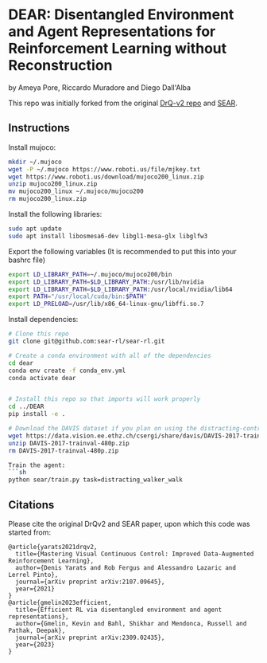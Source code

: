# DEAR: Disentangled Environment and Agent Representations for Reinforcement Learning without Reconstruction

by Ameya Pore, Riccardo Muradore and Diego Dall'Alba

This repo was initially forked from the original [DrQ-v2 repo](https://github.com/facebookresearch/drqv2) and [SEAR](https://github.com/sear-rl/sear-rl).

## Instructions

Install mujoco:
```sh
mkdir ~/.mujoco
wget -P ~/.mujoco https://www.roboti.us/file/mjkey.txt
wget https://www.roboti.us/download/mujoco200_linux.zip
unzip mujoco200_linux.zip
mv mujoco200_linux ~/.mujoco/mujoco200
rm mujoco200_linux.zip
```

Install the following libraries:
```sh
sudo apt update
sudo apt install libosmesa6-dev libgl1-mesa-glx libglfw3
```

Export the following variables (It is recommended to put this into your bashrc file)
```sh
export LD_LIBRARY_PATH=~/.mujoco/mujoco200/bin
export LD_LIBRARY_PATH=$LD_LIBRARY_PATH:/usr/lib/nvidia 
export LD_LIBRARY_PATH=$LD_LIBRARY_PATH:/usr/local/nvidia/lib64
export PATH="/usr/local/cuda/bin:$PATH" 
export LD_PRELOAD=/usr/lib/x86_64-linux-gnu/libffi.so.7
```

Install dependencies:
```sh
# Clone this repo
git clone git@github.com:sear-rl/sear-rl.git

# Create a conda environment with all of the dependencies
cd dear
conda env create -f conda_env.yml
conda activate dear


# Install this repo so that imports will work properly
cd ../DEAR
pip install -e .

# Download the DAVIS dataset if you plan on using the distracting-control suite.
wget https://data.vision.ee.ethz.ch/csergi/share/davis/DAVIS-2017-trainval-480p.zip
unzip DAVIS-2017-trainval-480p.zip
rm DAVIS-2017-trainval-480p.zip

Train the agent:
```sh
python sear/train.py task=distracting_walker_walk
```
## Citations

Please cite the original DrQv2 and SEAR paper, upon which this code was started from:

```
@article{yarats2021drqv2,
  title={Mastering Visual Continuous Control: Improved Data-Augmented Reinforcement Learning},
  author={Denis Yarats and Rob Fergus and Alessandro Lazaric and Lerrel Pinto},
  journal={arXiv preprint arXiv:2107.09645},
  year={2021}
}
@article{gmelin2023efficient,
  title={Efficient RL via disentangled environment and agent representations},
  author={Gmelin, Kevin and Bahl, Shikhar and Mendonca, Russell and Pathak, Deepak},
  journal={arXiv preprint arXiv:2309.02435},
  year={2023}
}
```

